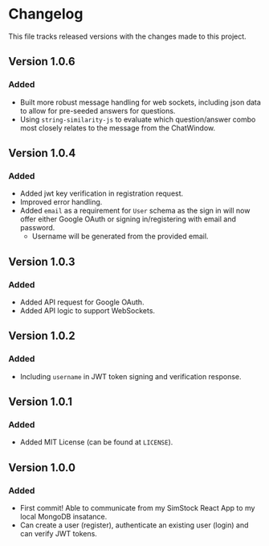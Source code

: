 # Changelog

This file tracks released versions with the changes made to this project.

## Version 1.0.6

### Added

- Built more robust message handling for web sockets, including json data to allow for pre-seeded answers for questions.
- Using `string-similarity-js` to evaluate which question/answer combo most closely relates to the message from the ChatWindow.

## Version 1.0.4

### Added

- Added jwt key verification in registration request.
- Improved error handling.
- Added `email` as a requirement for `User` schema as the sign in will now offer either Google OAuth or signing in/registering with email and password.
    - Username will be generated from the provided email.

## Version 1.0.3

### Added

- Added API request for Google OAuth.
- Added API logic to support WebSockets.

## Version 1.0.2

### Added

- Including `username` in JWT token signing and verification response.

## Version 1.0.1

### Added

- Added MIT License (can be found at `LICENSE`).

## Version 1.0.0

### Added

- First commit! Able to communicate from my SimStock React App to my local MongoDB insatance.
- Can create a user (register), authenticate an existing user (login) and can verify JWT tokens.